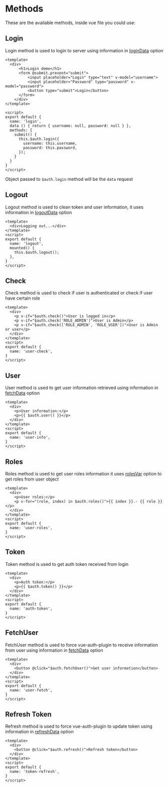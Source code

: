 # Methods

These are the available methods, inside vue file you could use:

## Login
Login method is used to login to server using information in [loginData](./#logindata) option

```vue{18-21}
<template>
  <div>
      <h1>Login demo</h1>
      <form @submit.prevent="submit">
          <input placeholder="Login" type="text" v-model="username">
          <input placeholder="Password" type="password" v-model="password">
          <button type="submit">Login</button>
      </form>
    </div>
</template>

<script>
export default {
  name: 'login',
  data () { return { username: null, password: null } },
  methods: {
    submit() {
      this.$auth.login({
        username: this.username,
        password: this.password,
      });
    }
  }
}
</script>
```

Object passed to `$auth.login` method will be the `data` request

## Logout
Logout method is used to clean token and user information, it uses information in [logoutData](./#logoutdata) option

```vue{8}
<template>
  <div>Logging out...</div>
</template>
<script>
export default {
  name: 'logout',
  mounted() {
    this.$auth.logout();
  },
}
</script>
```

## Check
Check method is used to check if user is authenticated or check if user have certain role

```vue{3-5}
<template>
  <div>
    <p v-if="$auth.check()">User is logged in</p>
    <p v-if="$auth.check('ROLE_ADMIN')">User is Admin</p>
    <p v-if="$auth.check(['ROLE_ADMIN', 'ROLE_USER'])">User is Admin or user</p>
  </div>
</template>
<script>
export default {
  name: 'user-check',
}
</script>
```

## User
User method is used to get user information retrieved using information in [fetchData](./#fetchdata) option

```vue{4}
<template>
  <div>
    <p>User information:</p>
    <p>{{ $auth.user() }}</p>
  </div>
</template>
<script>
export default {
  name: 'user-info',
}
</script>
```

## Roles
Roles method is used to get user roles information it uses [rolesVar](./#rolesvar) option to get roles from user object

```vue{4}
<template>
  <div>
    <p>User roles:</p>
    <p v-for="(role, index) in $auth.roles()">{{ index }}.- {{ role }}</p>
  </div>
</template>
<script>
export default {
  name: 'user-roles',
}
</script>
```

## Token
Token method is used to get auth token received from login

```vue{4}
<template>
  <div>
    <p>Auth token:</p>
    <p>{{ $auth.token() }}</p>
  </div>
</template>
<script>
export default {
  name: 'auth-token',
}
</script>
```

## FetchUser
FetchUser method is used to force vue-auth-plugin to receive information from user using information in [fetchData](./#fetchdata) option

```vue{3}
<template>
  <div>
    <button @click="$auth.fetchUser()">Get user information</button>
  </div>
</template>
<script>
export default {
  name: 'user-fetch',
}
</script>
```

## Refresh Token
Refresh method is used to force vue-auth-plugin to update token using information in [refreshData](./#refreshdata) option

```vue{3}
<template>
  <div>
    <button @click="$auth.refresh()">Refresh token</button>
  </div>
</template>
<script>
export default {
  name: 'token-refresh',
}
</script>
```
